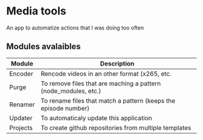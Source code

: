 # Media tools

An app to automatize actions that I was doing too often

## Modules avalaibles

| Module    | Description                                                       |
|--------	|-------------	                                                    |
| Encoder   | Rencode videos in an other format (x265, etc.                     |
| Purge     | To remove files that are maching a pattern (node_modules, etc.)   |
| Renamer   | To rename files that match a pattern (keeps the episode number)   |
| Updater   | To automaticaly update this application                           |
| Projects  | To create github repositories from multiple templates             |
